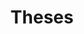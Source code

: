 ---
title: Theses
summary: Feel free to select one of these topics, or propose a brand new one if you want to start a thesis work with me 🤝
type: landing

cascade:
  - _target:
      kind: page
    params:
      show_breadcrumb: true

sections:
  - block: collection
    id: theses
    content:
      title: Theses
      filters:
        folders:
          - theses
    design:
      view: card
      columns: 3
---